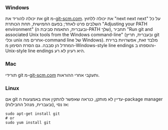 ### Windows

את יכולה להוריד את git מ-[git-scm.com](http://git-scm.com/). את יכולה ללחוץ "next next next" על כל השלבים פרט לאחד; בפעם החמישית, תחת הכותרת "Adjusting your PATH environment" (ובעברית, התאמת סביבת ה-PATH שלך), תחביר "Run git and associated Unix tools from the Windows command-line" (ובעברית, תריץ git וכלי unix אחרים מה-command line של Windows). מלבד זאת, אפשרויות ברירת המחדל הן סבבה. גם הסרת הסימון מ-Windows-style line endings והוספתו ב-Unix-style line endings היא רעיון לא רע.

### Mac

תורידי git מ-[git-scm.com](http://git-scm.com/) ותעקבי אחרי ההוראות.

### Linux

אם git עדיין לא מותקן, כנראה שאפשר להתקין אותו באמצעות ה-package manager (ובעברית, מנהל החבילות), אז נסי:

    sudo apt-get install git
    # or
    sudo yum install git